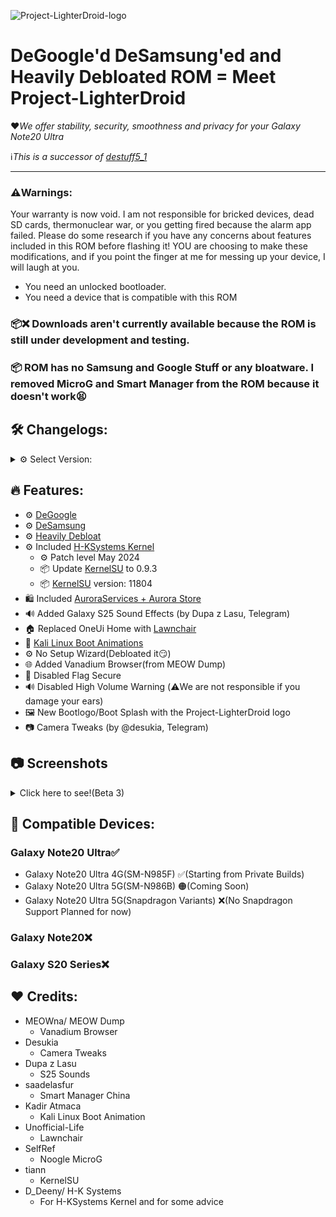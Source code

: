 ![Project-LighterDroid-logo](https://github.com/user-attachments/assets/dcd44bc2-ef5b-4831-835e-cbbf61eda37a)
# **DeGoogle'd DeSamsung'ed and Heavily Debloated ROM = Meet Project-LighterDroid**
❤️*We offer stability, security, smoothness and privacy for your Galaxy Note20 Ultra*

ℹ️*This is a successor of [destuff5_1](https://github.com/galaxy-darkerdroid/destuff-5_1?tab=readme-ov-file)*
***

### ⚠️Warnings:
Your warranty is now void.
I am not responsible for bricked devices, dead SD cards,
thermonuclear war, or you getting fired because the alarm app failed. Please
do some research if you have any concerns about features included in this ROM
before flashing it! YOU are choosing to make these modifications, and if
you point the finger at me for messing up your device, I will laugh at you.
* You need an unlocked bootloader.
* You need a device that is compatible with this ROM

### 📦❌ Downloads aren't currently available because the ROM is still under development and testing.

### 📦 ROM has no Samsung and Google Stuff or any bloatware. I removed MicroG and Smart Manager from the ROM because it doesn't work😫

## 🛠️ Changelogs:
<details>
<summary>⚙️ Select Version:</summary>

[Beta 1-4](https://github.com/galaxy-darkerdroid/Project-LighterDroid/blob/main/changelog-betas)

[Stable Tiramisu V1](https://github.com/galaxy-darkerdroid/Project-LighterDroid/blob/main/changelog-stable)   (Not available)
<details>
See the changes between private-beta and stable versions!
</details>

</details>

## 🔥 Features:
- ⚙️ [DeGoogle](https://xdaforums.com/t/microg-on-s20-fe-5g-with-safetynet-pass-oneui-4-1-oneui-5-0.4435609/)
- ⚙️ [DeSamsung](https://docs.google.com/spreadsheets/d/12jEGQftFUL3vAI03X0Ku1LgoWFQKdwPA_WHuLh_2ics/edit?gid=0#gid=0)
- ⚙️ [Heavily Debloat](https://docs.google.com/spreadsheets/d/12jEGQftFUL3vAI03X0Ku1LgoWFQKdwPA_WHuLh_2ics/edit?gid=0#gid=0)
- ⚙️ Included [H-KSystems Kernel](https://xdaforums.com/t/kernelsu-for-note-20u-n985f-n986b-by-h-k-systems.4628313/)
  - ⚙️ Patch level May 2024
  - 📦 Update [KernelSU](https://github.com/tiann/KernelSU) to 0.9.3
  - 📦 [KernelSU](https://github.com/tiann/KernelSU) version: 11804
- 🛍️ Included [AuroraServices + Aurora Store](https://auroraoss.com/)
- 🔊 Added Galaxy S25 Sound Effects (by Dupa z Lasu, Telegram)
- 🏠 Replaced OneUi Home with [Lawnchair](https://github.com/Unofficial-Life/Lawnchair-Launcher-Module)
- 🐉 [Kali Linux Boot Animations](https://github.com/Kadir-Atmaca/samsung-qmg-boot-animations)
- ⚙️ No Setup Wizard(Debloated it😏)
- 🌐 Added Vanadium Browser(from MEOW Dump)
- 🚩 Disabled Flag Secure
- 🔊 Disabled High Volume Warning (⚠️We are not responsible if you damage your ears)
- 🖼️ New Bootlogo/Boot Splash with the Project-LighterDroid logo
- 📷 Camera Tweaks (by @desukia, Telegram)


## 📷 Screenshots
<details>
  <summary>Click here to see!(Beta 3)</summary>

![photo_5929313167035451974_y](https://github.com/user-attachments/assets/9075fc10-5899-46d5-b468-df396089ce1e)
![photo_5929313167035451973_y](https://github.com/user-attachments/assets/ebe071ea-6ea0-45ae-8cfc-8ae39b904398)
![photo_5929313167035451972_y](https://github.com/user-attachments/assets/9b32213b-2a68-48d6-b51c-9dd616cf0d6f)
![photo_5929313167035451971_y](https://github.com/user-attachments/assets/9fa53ed5-90ce-4ed4-9395-0810f94cdb8b)
![photo_5929313167035451970_y](https://github.com/user-attachments/assets/23110d0f-fcfc-4d77-86f3-32d47d9c9b98)
![photo_5929313167035451969_y](https://github.com/user-attachments/assets/785e254f-2fb7-4246-9bef-a3ec31267060)
![photo_5929313167035451968_y](https://github.com/user-attachments/assets/637b6f31-0a32-43cf-988c-1f4b9515b331)
![photo_5929313167035451966_y](https://github.com/user-attachments/assets/8200e2ee-fc96-4deb-8946-eab0f4a5c330)
![photo_5929313167035451967_y](https://github.com/user-attachments/assets/97ff0a11-de00-4ae1-9853-d0e9292d7121)


https://github.com/user-attachments/assets/9808b51d-f0a5-4631-b47f-f86ec2dc668f

</details>

## 📲 Compatible Devices:
### Galaxy Note20 Ultra✅
- Galaxy Note20 Ultra 4G(SM-N985F) ✅(Starting from Private Builds)
- Galaxy Note20 Ultra 5G(SM-N986B) 🟠(Coming Soon)
- Galaxy Note20 Ultra 5G(Snapdragon Variants) ❌(No Snapdragon Support Planned for now)
### Galaxy Note20❌
### Galaxy S20 Series❌

## ❤️ Credits:
- MEOWna/ MEOW Dump
  - Vanadium Browser
- Desukia
  - Camera Tweaks
- Dupa z Lasu
  - S25 Sounds
- saadelasfur
  - Smart Manager China
- Kadir Atmaca
  - Kali Linux Boot Animation
- Unofficial-Life
  - Lawnchair
- SelfRef
  - Noogle MicroG
- tiann
  - KernelSU
- D_Deeny/ H-K Systems
  - For H-KSystems Kernel and for some advice
